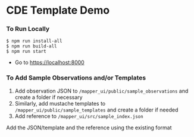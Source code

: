 # CDE Template Demo

### To Run Locally
```
$ npm run install-all
$ npm run build-all
$ npm run start
```
* Go to <https://localhost:8000>

### To Add Sample Observations and/or Templates
1. Add observation JSON to `/mapper_ui/public/sample_observations` and create a folder if necessary
2. Similarly, add mustache templates to `/mapper_ui/public/sample_templates` and create a folder if needed
3. Add reference to `/mapper_ui/src/sample_index.json`

Add the JSON/template and the reference using the existing format
